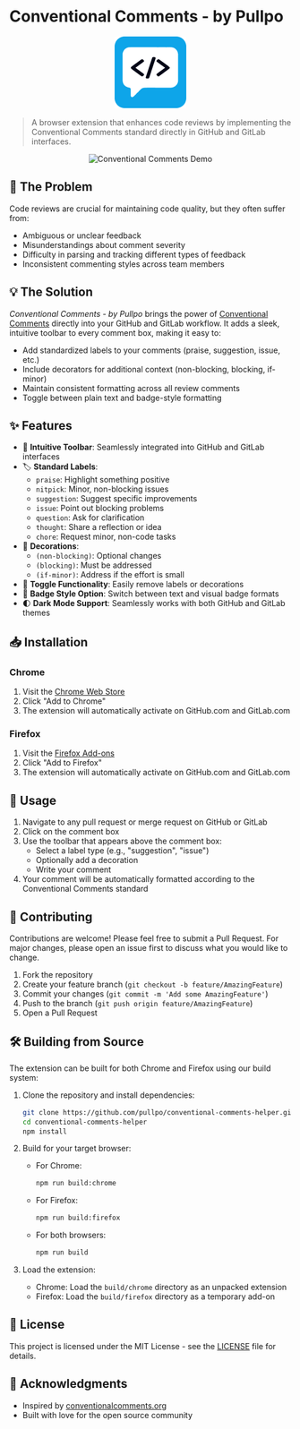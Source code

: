 # Conventional Comments - by Pullpo

<p align="center">
  <img src="icons/icon128.png" alt="Conventional Comments Logo" width="128" height="128">
</p>

> A browser extension that enhances code reviews by implementing the Conventional Comments standard directly in GitHub and GitLab interfaces.

<p align="center">
  <img src="media/demo.gif" alt="Conventional Comments Demo">
</p>

## 🎯 The Problem

Code reviews are crucial for maintaining code quality, but they often suffer from:
- Ambiguous or unclear feedback
- Misunderstandings about comment severity
- Difficulty in parsing and tracking different types of feedback
- Inconsistent commenting styles across team members

## 💡 The Solution

*Conventional Comments - by Pullpo* brings the power of [Conventional Comments](https://conventionalcomments.org/) directly into your GitHub and GitLab workflow. It adds a sleek, intuitive toolbar to every comment box, making it easy to:

- Add standardized labels to your comments (praise, suggestion, issue, etc.)
- Include decorators for additional context (non-blocking, blocking, if-minor)
- Maintain consistent formatting across all review comments
- Toggle between plain text and badge-style formatting

## ✨ Features

- 🎨 **Intuitive Toolbar**: Seamlessly integrated into GitHub and GitLab interfaces
- 🏷️ **Standard Labels**: 
  - `praise`: Highlight something positive
  - `nitpick`: Minor, non-blocking issues
  - `suggestion`: Suggest specific improvements
  - `issue`: Point out blocking problems
  - `question`: Ask for clarification
  - `thought`: Share a reflection or idea
  - `chore`: Request minor, non-code tasks
- 🎯 **Decorations**:
  - `(non-blocking)`: Optional changes
  - `(blocking)`: Must be addressed
  - `(if-minor)`: Address if the effort is small
- 🔄 **Toggle Functionality**: Easily remove labels or decorations
- 🎨 **Badge Style Option**: Switch between text and visual badge formats
- 🌓 **Dark Mode Support**: Seamlessly works with both GitHub and GitLab themes

## 📥 Installation

### Chrome
1. Visit the [Chrome Web Store](https://chromewebstore.google.com/detail/gelgbjildgbbfgfgpibgcnolcipinmlp?utm_source=github_readme)
2. Click "Add to Chrome"
3. The extension will automatically activate on GitHub.com and GitLab.com

### Firefox
1. Visit the [Firefox Add-ons](https://addons.mozilla.org/en-US/firefox/addon/conventional-comments-pullpo/)
2. Click "Add to Firefox"
3. The extension will automatically activate on GitHub.com and GitLab.com

## 🚀 Usage

1. Navigate to any pull request or merge request on GitHub or GitLab
2. Click on the comment box
3. Use the toolbar that appears above the comment box:
   - Select a label type (e.g., "suggestion", "issue")
   - Optionally add a decoration
   - Write your comment
4. Your comment will be automatically formatted according to the Conventional Comments standard

## 🤝 Contributing

Contributions are welcome! Please feel free to submit a Pull Request. For major changes, please open an issue first to discuss what you would like to change.

1. Fork the repository
2. Create your feature branch (`git checkout -b feature/AmazingFeature`)
3. Commit your changes (`git commit -m 'Add some AmazingFeature'`)
4. Push to the branch (`git push origin feature/AmazingFeature`)
5. Open a Pull Request

## 🛠️ Building from Source

The extension can be built for both Chrome and Firefox using our build system:

1. Clone the repository and install dependencies:
   ```bash
   git clone https://github.com/pullpo/conventional-comments-helper.git
   cd conventional-comments-helper
   npm install
   ```

2. Build for your target browser:
   - For Chrome:
     ```bash
     npm run build:chrome
     ```
   - For Firefox:
     ```bash
     npm run build:firefox
     ```
   - For both browsers:
     ```bash
     npm run build
     ```

3. Load the extension:
   - Chrome: Load the `build/chrome` directory as an unpacked extension
   - Firefox: Load the `build/firefox` directory as a temporary add-on


## 📄 License

This project is licensed under the MIT License - see the [LICENSE](LICENSE) file for details.

## 🙏 Acknowledgments

- Inspired by [conventionalcomments.org](https://conventionalcomments.org/)
- Built with love for the open source community
